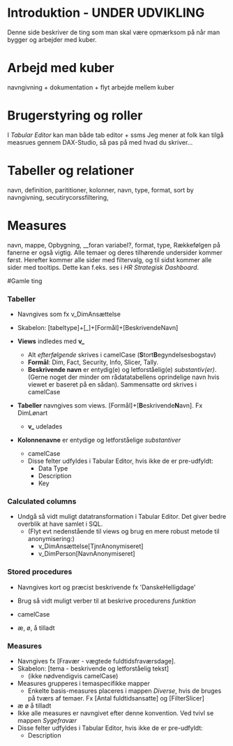 # Introduktion - UNDER UDVIKLING
Denne side beskriver de ting som man skal være opmærksom på når man bygger og arbejder med kuber.

# Arbejd med kuber
navngivning + dokumentation + flyt arbejde mellem kuber

# Brugerstyring og roller
I *Tabular Editor* kan man 
både tab editor + ssms
Jeg mener at folk kan tilgå measrues gennem DAX-Studio, så pas på med hvad du skriver...

# Tabeller og relationer
navn, definition, parititioner, kolonner, navn, type, format, sort by  navngivning, secutirycorssfiltering, 

# Measures
navn, mappe, Opbygning, __foran variabel?, format, type, 
Rækkefølgen på fanerne er også vigtig. Alle temaer og deres tilhørende undersider kommer først. Herefter kommer alle sider med filtervalg, og til sidst kommer alle sider med tooltips. Dette kan f.eks. ses i *HR Strategisk Dashboard*.


#Gamle ting
### Tabeller
- Navngives som fx v_DimAnsættelse
- Skabelon: [tabeltype]+[\_]+[Formål]+[BeskrivendeNavn]
- **Views** indledes med __v\___ 
  - Alt *efterfølgende* skrives i camelCase (**S**tort**B**egyndelsesbogstav)
  - **Formål**: Dim, Fact, Security, Info, Slicer, Tally.
  - **Beskrivende navn** er entydig(e) og letforståelig(e) *substantiv(er)*. (Gerne noget der minder om rådatatabellens oprindelige navn hvis viewet er baseret på en sådan). Sammensatte ord skrives i camelCase

- **Tabeller** navngives som views. [Formål]+[**B**eskrivende**N**avn]. Fx DimLønart
  - __v\___ udelades

- **Kolonnenavne** er entydige og letforståelige *substantiver*
  - camelCase
  - Disse felter udfyldes i Tabular Editor, hvis ikke de er pre-udfyldt:
    - Data Type
    - Description
    - Key


### Calculated columns
  - Undgå så vidt muligt datatransformation i Tabular Editor. Det giver bedre overblik at have samlet i SQL.
    - (Flyt evt nedenstående til views og brug en mere robust metode til anonymisering:)
      - v_DimAnsættelse[TjnrAnonymiseret]
      - v_DimPerson[NavnAnonymiseret]   


### Stored procedures
  - Navngives kort og præcist beskrivende fx 'DanskeHelligdage'
  - Brug så vidt muligt verber til at beskrive procedurens *funktion*
  - camelCase

- æ, ø, å tilladt


### Measures
- Navngives fx [Fravær - vægtede fuldtidsfraværsdage]. 
- Skabelon: [tema - beskrivende og letforståelig tekst]
  - (ikke nødvendigvis camelCase)
- Measures grupperes i temaspecifikke mapper
  - Enkelte basis-measures placeres i mappen _Diverse_, hvis de bruges på tværs af temaer. Fx [Antal fuldtidsansatte] og [FilterSlicer]
- æ ø å tilladt
- Ikke alle measures er navngivet efter denne konvention. Ved tvivl se mappen _Sygefravær_
- Disse felter udfyldes i Tabular Editor, hvis ikke de er pre-udfyldt:
  - Description
<br>

